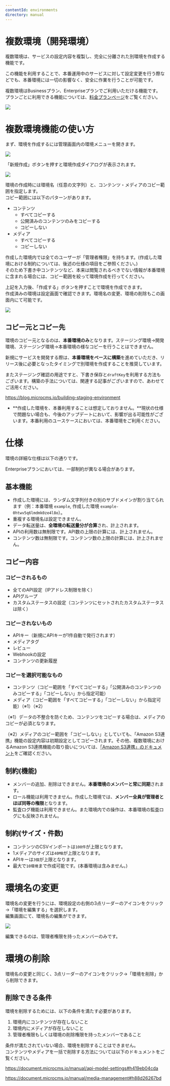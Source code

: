 ```yaml
---
contentId: environments
directory: manual
---
```


# 複数環境（開発環境）

複数環境は、サービスの設定内容を複製し、完全に分離された別環境を作成する機能です。  
  
この機能を利用することで、本番運用中のサービスに対して設定変更を行う際などでも、本番環境には一切の影響なく、安全に作業を行うことが可能です。

複数環境はBusinessプラン、Enterpriseプランでご利用いただける機能です。  
プランごとに利用できる機能については、[料金プランページ](https://microcms.io/pricing)をご覧ください。

  
![](https://images.microcms-assets.io/assets/d6af1616730544a596d299c20834f460/88225a8487db499cbb1ea713143d779b/environments-outline.jpeg)  

複数環境機能の使い方
==========

まず、環境を作成するには管理画面内の環境メニューを開きます。  
  
![](https://images.microcms-assets.io/assets/d6af1616730544a596d299c20834f460/fcef247186c04653b557578662773fdc/CleanShot%202022-04-27%20at%2013.50.46%402x.png?w=300&h=210)  
  
「新規作成」ボタンを押すと環境作成ダイアログが表示されます。  
  
![](https://images.microcms-assets.io/assets/d6af1616730544a596d299c20834f460/6c7c257282644269b2f0e24686657e08/CleanShot%202025-09-02%20at%2015.24.45.png)  
  
環境の作成時には環境名（任意の文字列）と、コンテンツ・メディアのコピー範囲を指定します。  
コピー範囲には以下のパターンがあります。

*   コンテンツ
    *   すべてコピーする
    *   公開済みのコンテンツのみをコピーする
    *   コピーしない
*   メディア
    *   すべてコピーする
    *   コピーしない

  
作成した環境内では全てのユーザーが「管理者権限」を持ちます。(作成した環境における制約については、後述の仕様の項目をご参照ください。)  
そのため下書き中コンテンツなど、本来は閲覧されるべきでない情報が本番環境に含まれる場合には、コピー範囲を絞って環境作成を行ってください。  
  
上記を入力後、「作成する」ボタンを押すことで環境を作成できます。  
作成済みの環境は設定画面で確認できます。環境名の変更、環境の削除もこの画面内にて可能です。  
  
![](https://images.microcms-assets.io/assets/d6af1616730544a596d299c20834f460/2e3775574d464e678119bc69cddb331d/Screen%20Shot%202022-10-25%20at%2018.19.06.png)

コピー元とコピー先
---------

環境のコピー元となるのは、**本番環境のみ**となります。ステージング環境→開発環境、ステージング環境→本番環境の様なコピーを行うことはできません。  
  
新規にサービスを開発する際は、**本番環境をベースに構築**を進めていただき、リリース後に必要となったタイミングで別環境を作成することを推奨しています。  
  
またステージング確認の用途ですと、下書き保存と`draftKey`を利用する方法もございます。構築の手法については、関連する記事がございますので、あわせてご活用ください。

https://blog.microcms.io/building-staging-environment

*   **作成した環境を、本番利用することは想定しておりません。**現状の仕様で問題ない場合も、今後のアップデートにおいて、影響が出る可能性がございます。本番利用のユースケースにおいては、本番環境をご利用ください。

仕様
==

環境の詳細な仕様は以下の通りです。

Enterpriseプランにおいては、一部制約が異なる場合があります。

基本機能
----

*   作成した環境には、ランダム文字列付きの別のサブドメインが割り当てられます（例：本番環境 `example`, 作成した環境 `example-0htwv5q6lmdmk0ze4l8o`）。
*   重複する環境名は設定できません。
*   データ転送量は、**全環境の転送量分が合算**され、計上されます。
*   APIの利用数は無制限です。API数の上限の計算には、計上されません。
*   コンテンツ数は無制限です。コンテンツ数の上限の計算には、計上されません。

コピー内容
-----

### コピーされるもの

*   全てのAPI設定（IPアドレス制限を除く）
*   APIグループ
*   カスタムステータスの設定（コンテンツにセットされたカスタムステータスは除く）

### コピーされないもの

*   APIキー（新規にAPIキーが1件自動で発行されます）
*   メディアタグ
*   レビュー
*   Webhookの設定
*   コンテンツの更新履歴

### コピーを選択可能なもの

*   コンテンツ（コピー範囲を「すべてコピーする」「公開済みのコンテンツのみコピーする」「コピーしない」から指定可能）
*   メディア（コピー範囲を「すべてコピーする」「コピーしない」から指定可能）（※1）（※2）

（※1）データの不整合を防ぐため、コンテンツをコピーする場合は、メディアのコピーが必須となります。

（※2）メディアのコピー範囲を「コピーしない」としていても、「Amazon S3連携」機能の設定内容は初期設定としてコピーされます。その他、複数環境におけるAmazon S3連携機能の取り扱いについては、[「Amazon S3連携」のドキュメント](/manual/amazon-s3-integration#h74624223a2)をご確認ください。

制約(機能)
------

*   メンバーの追加、削除はできません。**本番環境のメンバーと常に同期**されます。
*   ロール機能は利用できません。作成した環境では、**メンバー全員が管理者とほぼ同等の権限**となります。
*   監査ログ機能は利用できません。また環境内での操作は、本番環境の監査ログにも反映されません。

制約(サイズ・件数)
----------

*   コンテンツのCSVインポートは`100件`が上限となります。
*   1メディアのサイズは`40MB`が上限となります。
*   APIキーは`3個`が上限となります。
*   最大で`10環境`まで作成可能です。(本番環境は含みません。)

環境名の変更
======

環境名の変更を行うには、環境設定の右側の3点リーダーのアイコンをクリック→「環境を編集する」を選択します。  
編集画面にて、環境名の編集ができます。  
  
![](https://images.microcms-assets.io/assets/d6af1616730544a596d299c20834f460/e98a97f4712b4198b78e27a0a0efe5b0/Screen%20Shot%202022-10-25%20at%2018.07.14.png)  
  
編集できるのは、管理者権限を持ったメンバーのみです。

環境の削除
=====

環境名の変更と同じく、3点リーダーのアイコンをクリック→「環境を削除」から削除できます。

削除できる条件
-------

環境を削除するためには、以下の条件を満たす必要があります。

1.  環境内にコンテンツが存在しないこと
2.  環境内にメディアが存在しないこと
3.  管理者権限もしくは環境の削除権限を持ったメンバーであること

条件が満たされていない場合、環境を削除することはできません。  
コンテンツやメディアを一括で削除する方法については以下のドキュメントをご覧ください。

https://document.microcms.io/manual/api-model-settings#h419eb04cda

https://document.microcms.io/manual/media-management#h88d26267bd